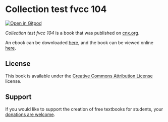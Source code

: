 # Collection test fvcc 104

[![Open in Gitpod](https://gitpod.io/button/open-in-gitpod.svg)](https://gitpod.io/from-referrer/)

_Collection test fvcc 104_ is a book that was published on [cnx.org](https://cnx.org/).

An ebook can be downloaded [here](https://github.com/cnx-user-books/cnxbook-collection-test-fvcc-104/releases/latest), and the book can be viewed online [here](https://github.com/cnx-user-books/cnxbook-collection-test-fvcc-104/releases/latest).

## License
This book is available under the [Creative Commons Attribution License](./LICENSE) license.

## Support
If you would like to support the creation of free textbooks for students, your [donations are welcome](https://riceconnect.rice.edu/donation/support-openstax-banner).
